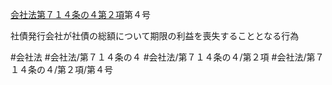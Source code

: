 [会社法第７１４条の４第２項](会社法＿＿＿＿第７１４条の４第２項)第４号

社債発行会社が社債の総額について期限の利益を喪失することとなる行為


#会社法
#会社法/第７１４条の４
#会社法/第７１４条の４/第２項
#会社法/第７１４条の４/第２項/第４号
